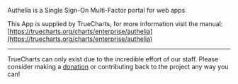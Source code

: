 Authelia is a Single Sign-On Multi-Factor portal for web apps

This App is supplied by TrueCharts, for more information visit the manual: [https://truecharts.org/charts/enterprise/authelia](https://truecharts.org/charts/enterprise/authelia)

---

TrueCharts can only exist due to the incredible effort of our staff.
Please consider making a [donation](https://truecharts.org/sponsor) or contributing back to the project any way you can!
